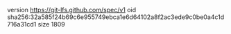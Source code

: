 version https://git-lfs.github.com/spec/v1
oid sha256:32a585f24b69c6e955749ebca1e6d64102a8f2ac3ede9c0be0a4c1d716a31cd1
size 1809
